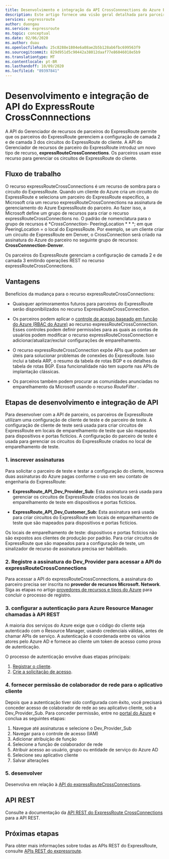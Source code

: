 ```yaml
---
title: Desenvolvimento e integração da API CrossConnnections do Azure ExpressRoute
description: Este artigo fornece uma visão geral detalhada para parceiros do ExpressRoute sobre o tipo de recurso expressRouteCrossConnections.
services: expressroute
author: duongau
ms.service: expressroute
ms.topic: conceptual
ms.date: 02/06/2020
ms.author: duau
ms.openlocfilehash: 25c8288e1804e6a08ae2b5b128ab6fbc699563f9
ms.sourcegitcommit: 829d951d5c90442a38012daaf77e86046018e5b9
ms.translationtype: MT
ms.contentlocale: pt-BR
ms.lasthandoff: 10/09/2020
ms.locfileid: "89397841"
---
```

# <a name="expressroute-crossconnnections-api-development-and-integration"></a>Desenvolvimento e integração de API do ExpressRoute CrossConnnections

A API do Gerenciador de recursos de parceiros do ExpressRoute permite que os parceiros do ExpressRoute gerenciem a configuração de camada 2 e de camada 3 dos circuitos do ExpressRoute do cliente. A API do Gerenciador de recursos de parceiro do ExpressRoute introduz um novo tipo de recurso, **expressRouteCrossConnections**. Os parceiros usam esse recurso para gerenciar os circuitos de ExpressRoute do cliente.

## <a name="workflow"></a>Fluxo de trabalho

O recurso expressRouteCrossConnections é um recurso de sombra para o circuito do ExpressRoute. Quando um cliente do Azure cria um circuito do ExpressRoute e seleciona um parceiro do ExpressRoute específico, a Microsoft cria um recurso expressRouteCrossConnections na assinatura de gerenciamento do Azure ExpressRoute do parceiro. Ao fazer isso, a Microsoft define um grupo de recursos para criar o recurso expressRouteCrossConnections no. O padrão de nomenclatura para o grupo de recursos é **CrossConnection-* PeeringLocation * * *; em que PeeringLocation = o local do ExpressRoute. Por exemplo, se um cliente criar um circuito de ExpressRoute em Denver, o CrossConnection será criado na assinatura do Azure do parceiro no seguinte grupo de recursos: **CrossConnnection-Denver**.

Os parceiros do ExpressRoute gerenciam a configuração de camada 2 e de camada 3 emitindo operações REST no recurso expressRouteCrossConnections.

## <a name="benefits"></a>Vantagens

Benefícios da mudança para o recurso expressRouteCrossConnections:

* Quaisquer aprimoramentos futuros para parceiros do ExpressRoute serão disponibilizados no recurso ExpressRouteCrossConnection.

* Os parceiros podem aplicar o [controle de acesso baseado em função do Azure (RBAC do Azure)](https://docs.microsoft.com/azure/role-based-access-control/overview) ao recurso expressRouteCrossConnection. Esses controles podem definir permissões para as quais as contas de usuários podem modificar o recurso expressRouteCrossConnection e adicionar/atualizar/excluir configurações de emparelhamento.

* O recurso expressRouteCrossConnection expõe APIs que podem ser úteis para solucionar problemas de conexões do ExpressRoute. Isso inclui a tabela ARP, o resumo da tabela de rotas BGP e os detalhes da tabela de rotas BGP. Essa funcionalidade não tem suporte nas APIs de implantação clássicas.

* Os parceiros também podem procurar as comunidades anunciadas no emparelhamento da Microsoft usando o recurso *RouteFilter* .

## <a name="api-development-and-integration-steps"></a>Etapas de desenvolvimento e integração de API

Para desenvolver com a API de parceiro, os parceiros de ExpressRoute utilizam uma configuração de cliente de teste e de parceiro de teste. A configuração de cliente de teste será usada para criar circuitos de ExpressRoute em locais de emparelhamento de teste que são mapeados para dispositivos e portas fictícios. A configuração do parceiro de teste é usada para gerenciar os circuitos do ExpressRoute criados no local de emparelhamento de teste.

### <a name="1-enlist-subscriptions"></a>1. inscrever assinaturas

Para solicitar o parceiro de teste e testar a configuração do cliente, inscreva duas assinaturas do Azure pagas conforme o uso em seu contato de engenharia do ExpressRoute:
* **ExpressRoute_API_Dev_Provider_Sub:** Esta assinatura será usada para gerenciar os circuitos de ExpressRoute criados nos locais de emparelhamento de teste em dispositivos e portas fictícios.

* **ExpressRoute_API_Dev_Customer_Sub:** Esta assinatura será usada para criar circuitos do ExpressRoute em locais de emparelhamento de teste que são mapeados para dispositivos e portas fictícios.

Os locais de emparelhamento de teste: dispositivos e portas fictícios não são expostos aos clientes de produção por padrão. Para criar circuitos de ExpressRoute que são mapeados para a configuração de teste, um sinalizador de recurso de assinatura precisa ser habilitado.

### <a name="2-register-the-dev_provider-subscription-to-access-the-expressroutecrossconnections-api"></a>2. Registre a assinatura do Dev_Provider para acessar a API do expressRouteCrossConnections

Para acessar a API do expressRouteCrossConnections, a assinatura do parceiro precisa ser inscrita no **provedor de recursos Microsoft. Network**. Siga as etapas no artigo [provedores de recursos e tipos do Azure](/azure/azure-resource-manager/management/resource-providers-and-types#azure-portal) para concluir o processo de registro.

### <a name="3-set-up-authentication-for-azure-resource-manager-rest-api-calls"></a>3. configurar a autenticação para Azure Resource Manager chamadas à API REST

A maioria dos serviços do Azure exige que o código do cliente seja autenticado com o Resource Manager, usando credenciais válidas, antes de chamar APIs de serviço. A autenticação é coordenada entre os vários atores pelo Azure AD e fornece ao cliente um token de acesso como prova de autenticação.

O processo de autenticação envolve duas etapas principais:

1. [Registrar o cliente](https://docs.microsoft.com/rest/api/azure/#register-your-client-application-with-azure-ad).
2. [Crie a solicitação de acesso](https://docs.microsoft.com/rest/api/azure/#create-the-request).

### <a name="4-provide-network-contributor-permission-to-the-client-application"></a>4. fornecer permissão de colaborador de rede para o aplicativo cliente

Depois que a autenticação tiver sido configurada com êxito, você precisará conceder acesso de colaborador de rede ao seu aplicativo cliente, sob a Dev_Provider_Sub. Para conceder permissão, entre no [portal do Azure](https://ms.portal.azure.com/#home) e conclua as seguintes etapas:

1. Navegue até assinaturas e selecione o Dev_Provider_Sub
2. Navegar para o controle de acesso (IAM)
3. Adicionar atribuição de função
4. Selecione a função de colaborador de rede
5. Atribuir acesso ao usuário, grupo ou entidade de serviço do Azure AD
6. Selecione seu aplicativo cliente
7. Salvar alterações

### <a name="5-develop"></a>5. desenvolver

Desenvolva em relação à [API do expressRouteCrossConnections](https://docs.microsoft.com/rest/api/expressroute/expressroutecrossconnections).

## <a name="rest-api"></a>API REST

Consulte a documentação da [API REST do ExpressRoute CrossConnections](https://docs.microsoft.com/rest/api/expressroute/expressroutecrossconnections) para a API REST.

## <a name="next-steps"></a>Próximas etapas

Para obter mais informações sobre todas as APIs REST do ExpressRoute, consulte [APIs REST do expressroute](https://docs.microsoft.com/rest/api/expressroute/).